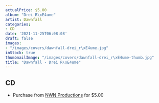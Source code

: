 ```yaml
---
actualPrice: $5.00
album: "Drei R\xE4ume"
artist: Dawnfall
categories:
- CD
date: '2021-11-25T06:08:08'
draft: false
images:
- "/images/covers/dawnfall-drei_r\xE4ume.jpg"
inStock: true
thumbnailImage: "/images/covers/dawnfall-drei_r\xE4ume-thumb.jpg"
title: "Dawnfall - Drei R\xE4ume"
---
```


## CD
* Purchase from [NWN Productions](http://shop.nwnprod.com/index.php?route=product/product&path=93&product_id=6033&sort=pd.name&order=ASC) for $5.00
